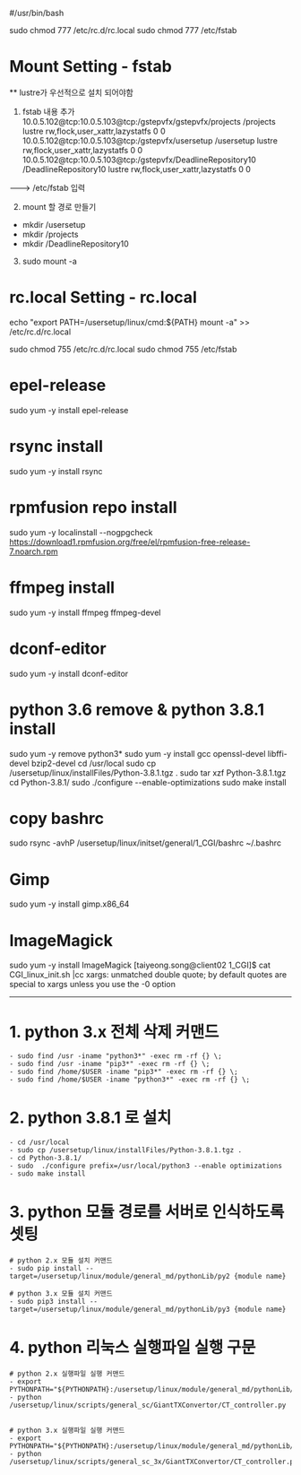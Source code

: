 #/usr/bin/bash

sudo chmod 777 /etc/rc.d/rc.local
sudo chmod 777 /etc/fstab

# Mount Setting - fstab
** lustre가 우선적으로 설치 되어야함
1. fstab 내용 추가
10.0.5.102@tcp:10.0.5.103@tcp:/gstepvfx/gstepvfx/projects /projects lustre rw,flock,user_xattr,lazystatfs 0 0
10.0.5.102@tcp:10.0.5.103@tcp:/gstepvfx/usersetup /usersetup lustre rw,flock,user_xattr,lazystatfs 0 0
10.0.5.102@tcp:10.0.5.103@tcp:/gstepvfx/DeadlineRepository10 /DeadlineRepository10 lustre rw,flock,user_xattr,lazystatfs 0 0 

 ---> /etc/fstab 입력

2. mount 할 경로 만들기
- mkdir /usersetup
- mkdir /projects
- mkdir /DeadlineRepository10

3. sudo mount -a

# rc.local Setting - rc.local

echo "export PATH=/usersetup/linux/cmd:${PATH}
mount -a" >> /etc/rc.d/rc.local

sudo chmod 755 /etc/rc.d/rc.local
sudo chmod 755 /etc/fstab

# epel-release
sudo yum -y install epel-release

# rsync install
sudo yum -y install rsync

# rpmfusion repo install
sudo yum -y localinstall --nogpgcheck https://download1.rpmfusion.org/free/el/rpmfusion-free-release-7.noarch.rpm

# ffmpeg install
sudo yum -y install ffmpeg ffmpeg-devel

# dconf-editor 
sudo yum -y install dconf-editor

# python 3.6 remove & python 3.8.1 install
sudo yum -y remove python3*
sudo yum -y install gcc openssl-devel libffi-devel bzip2-devel
cd /usr/local
sudo cp /usersetup/linux/installFiles/Python-3.8.1.tgz .
sudo tar xzf Python-3.8.1.tgz
cd Python-3.8.1/
sudo ./configure --enable-optimizations
sudo make install

# copy bashrc
sudo rsync -avhP /usersetup/linux/initset/general/1_CGI/bashrc ~/.bashrc

# Gimp
sudo yum -y install gimp.x86_64

# ImageMagick
sudo yum -y install ImageMagick
[taiyeong.song@client02 1_CGI]$ cat CGI_linux_init.sh |cc
xargs: unmatched double quote; by default quotes are special to xargs unless you use the -0 option


---

# 1. python 3.x 전체 삭제 커맨드
    - sudo find /usr -iname "python3*" -exec rm -rf {} \;
    - sudo find /usr -iname "pip3*" -exec rm -rf {} \;
    - sudo find /home/$USER -iname "pip3*" -exec rm -rf {} \;
    - sudo find /home/$USER -iname "python3*" -exec rm -rf {} \;

# 2. python 3.8.1 로 설치
    - cd /usr/local
    - sudo cp /usersetup/linux/installFiles/Python-3.8.1.tgz .
    - cd Python-3.8.1/
    - sudo  ./configure prefix=/usr/local/python3 --enable optimizations
    - sudo make install

# 3. python 모듈 경로를 서버로 인식하도록 셋팅
    # python 2.x 모듈 설치 커맨드
    - sudo pip install --target=/usersetup/linux/module/general_md/pythonLib/py2 {module name}

    # python 3.x 모듈 설치 커맨드
    - sudo pip3 install --target=/usersetup/linux/module/general_md/pythonLib/py3 {module name}


# 4. python 리눅스 실행파일 실행 구문
    # python 2.x 실행파일 실행 커맨드
    - export PYTHONPATH="${PYTHONPATH}:/usersetup/linux/module/general_md/pythonLib/py2"
    - python /usersetup/linux/scripts/general_sc/GiantTXConvertor/CT_controller.py


    # python 3.x 실행파일 실행 커맨드
    - export PYTHONPATH="${PYTHONPATH}:/usersetup/linux/module/general_md/pythonLib/py3"
    - python /usersetup/linux/scripts/general_sc_3x/GiantTXConvertor/CT_controller.py
